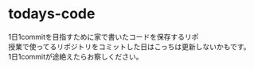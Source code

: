 # todays-code
1日1commitを目指すために家で書いたコードを保存するリポ   
授業で使ってるリポジトリをコミットした日はこっちは更新しないかもです。  
1日1commitが途絶えたらお察しください。
